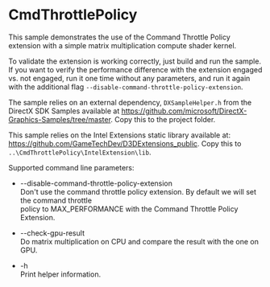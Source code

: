 # CmdThrottlePolicy

This sample demonstrates the use of the Command Throttle Policy extension with a simple matrix multiplication compute shader kernel.

To validate the extension is working correctly, just build and run the sample. If you want to verify the performance difference with
the extension engaged vs. not engaged, run it one time without any parameters, and run it again with the additional flag
`--disable-command-throttle-policy-extension`.

The sample relies on an external dependency, `DXSampleHelper.h` from the DirectX SDK Samples available at https://github.com/microsoft/DirectX-Graphics-Samples/tree/master. Copy this to the project folder.

This sample relies on the Intel Extensions static library available at: https://github.com/GameTechDev/D3DExtensions_public. Copy this to `..\CmdThrottlePolicy\IntelExtension\lib`.

Supported command line parameters:
- --disable-command-throttle-policy-extension\
  Don't use the command throttle policy extension. By default we will set the command throttle\
  policy to MAX_PERFORMANCE with the Command Throttle Policy Extension.

- --check-gpu-result\
  Do matrix multiplication on CPU and compare the result with the one on GPU.

- -h\
  Print helper information.
